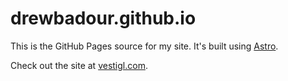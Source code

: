 # drewbadour.github.io

This is the GitHub Pages source for my site. It's built using [Astro](https://astro.build).

Check out the site at [vestigl.com](https://vestigl.com).
